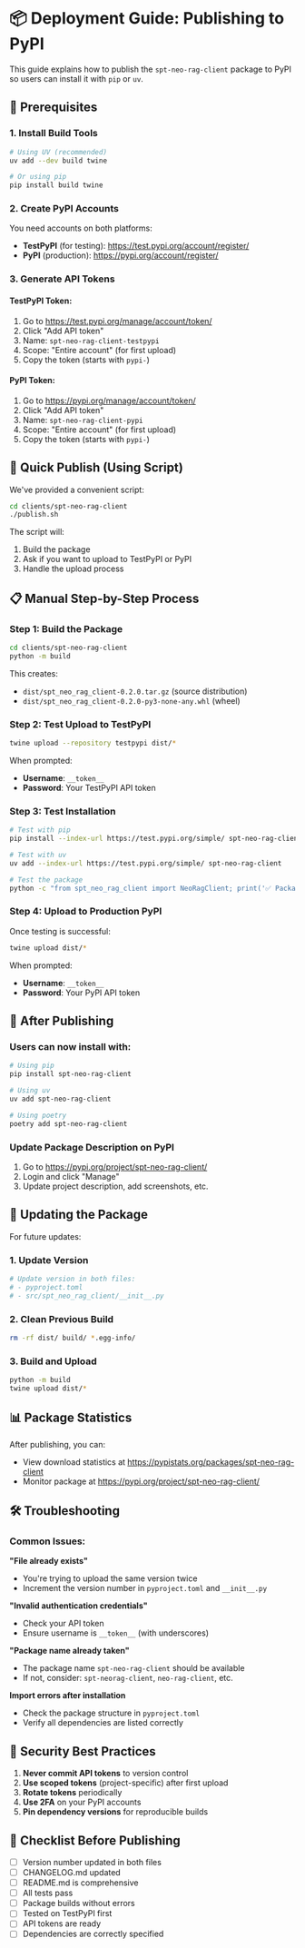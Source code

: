 # 📦 Deployment Guide: Publishing to PyPI

This guide explains how to publish the `spt-neo-rag-client` package to PyPI so users can install it with `pip` or `uv`.

## 🔧 Prerequisites

### 1. Install Build Tools
```bash
# Using UV (recommended)
uv add --dev build twine

# Or using pip
pip install build twine
```

### 2. Create PyPI Accounts

You need accounts on both platforms:
- **TestPyPI** (for testing): https://test.pypi.org/account/register/
- **PyPI** (production): https://pypi.org/account/register/

### 3. Generate API Tokens

#### TestPyPI Token:
1. Go to https://test.pypi.org/manage/account/token/
2. Click "Add API token"
3. Name: `spt-neo-rag-client-testpypi`
4. Scope: "Entire account" (for first upload)
5. Copy the token (starts with `pypi-`)

#### PyPI Token:
1. Go to https://pypi.org/manage/account/token/
2. Click "Add API token" 
3. Name: `spt-neo-rag-client-pypi`
4. Scope: "Entire account" (for first upload)
5. Copy the token (starts with `pypi-`)

## 🚀 Quick Publish (Using Script)

We've provided a convenient script:

```bash
cd clients/spt-neo-rag-client
./publish.sh
```

The script will:
1. Build the package
2. Ask if you want to upload to TestPyPI or PyPI
3. Handle the upload process

## 📋 Manual Step-by-Step Process

### Step 1: Build the Package

```bash
cd clients/spt-neo-rag-client
python -m build
```

This creates:
- `dist/spt_neo_rag_client-0.2.0.tar.gz` (source distribution)
- `dist/spt_neo_rag_client-0.2.0-py3-none-any.whl` (wheel)

### Step 2: Test Upload to TestPyPI

```bash
twine upload --repository testpypi dist/*
```

When prompted:
- **Username**: `__token__`
- **Password**: Your TestPyPI API token

### Step 3: Test Installation

```bash
# Test with pip
pip install --index-url https://test.pypi.org/simple/ spt-neo-rag-client

# Test with uv
uv add --index-url https://test.pypi.org/simple/ spt-neo-rag-client

# Test the package
python -c "from spt_neo_rag_client import NeoRagClient; print('✅ Package works!')"
```

### Step 4: Upload to Production PyPI

Once testing is successful:

```bash
twine upload dist/*
```

When prompted:
- **Username**: `__token__`  
- **Password**: Your PyPI API token

## 🎉 After Publishing

### Users can now install with:

```bash
# Using pip
pip install spt-neo-rag-client

# Using uv
uv add spt-neo-rag-client

# Using poetry
poetry add spt-neo-rag-client
```

### Update Package Description on PyPI

1. Go to https://pypi.org/project/spt-neo-rag-client/
2. Login and click "Manage"
3. Update project description, add screenshots, etc.

## 🔄 Updating the Package

For future updates:

### 1. Update Version
```bash
# Update version in both files:
# - pyproject.toml
# - src/spt_neo_rag_client/__init__.py
```

### 2. Clean Previous Build
```bash
rm -rf dist/ build/ *.egg-info/
```

### 3. Build and Upload
```bash
python -m build
twine upload dist/*
```

## 📊 Package Statistics

After publishing, you can:
- View download statistics at https://pypistats.org/packages/spt-neo-rag-client
- Monitor package at https://pypi.org/project/spt-neo-rag-client/

## 🛠️ Troubleshooting

### Common Issues:

**"File already exists"**
- You're trying to upload the same version twice
- Increment the version number in `pyproject.toml` and `__init__.py`

**"Invalid authentication credentials"**  
- Check your API token
- Ensure username is `__token__` (with underscores)

**"Package name already taken"**
- The package name `spt-neo-rag-client` should be available
- If not, consider: `spt-neorag-client`, `neo-rag-client`, etc.

**Import errors after installation**
- Check the package structure in `pyproject.toml`
- Verify all dependencies are listed correctly

## 🔐 Security Best Practices

1. **Never commit API tokens** to version control
2. **Use scoped tokens** (project-specific) after first upload
3. **Rotate tokens** periodically
4. **Use 2FA** on your PyPI accounts
5. **Pin dependency versions** for reproducible builds

## 📝 Checklist Before Publishing

- [ ] Version number updated in both files
- [ ] CHANGELOG.md updated
- [ ] README.md is comprehensive
- [ ] All tests pass
- [ ] Package builds without errors
- [ ] Tested on TestPyPI first
- [ ] API tokens are ready
- [ ] Dependencies are correctly specified 